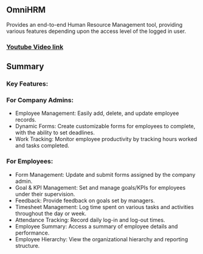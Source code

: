 ## OmniHRM

Provides an end-to-end Human Resource Management tool, providing various features depending upon the access level of the logged in user. 

### [Youtube Video link](https://www.youtube.com/playlist?list=PLKsneWgsZjdH83nLxyCQcYL4fJ2JXraQ1)

## Summary

### Key Features:

### For Company Admins:

- Employee Management: Easily add, delete, and update employee records.
- Dynamic Forms: Create customizable forms for employees to complete, with the ability to set deadlines.
- Work Tracking: Monitor employee productivity by tracking hours worked and tasks completed.

### For Employees:

- Form Management: Update and submit forms assigned by the company admin.
- Goal & KPI Management: Set and manage goals/KPIs for employees under their supervision.
- Feedback: Provide feedback on goals set by managers.
- Timesheet Management: Log time spent on various tasks and activities throughout the day or week.
- Attendance Tracking: Record daily log-in and log-out times.
- Employee Summary: Access a summary of employee details and performance.
- Employee Hierarchy: View the organizational hierarchy and reporting structure.



